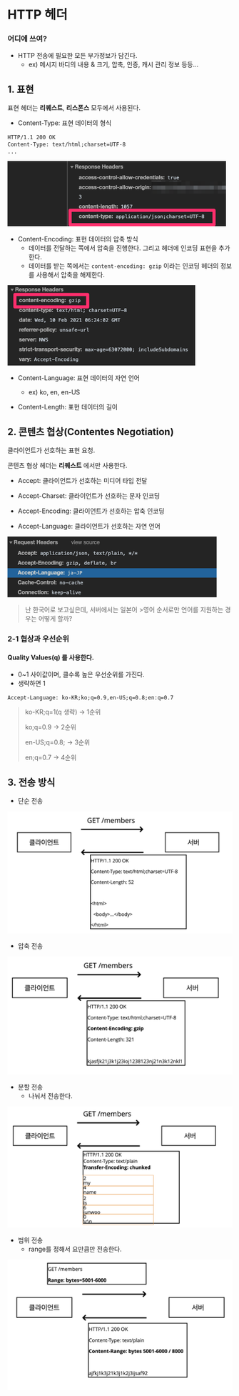 # HTTP 헤더



### 어디에 쓰여?

- HTTP 전송에 필요한 모든 부가정보가 담긴다.
  - ex) 메시지 바디의 내용 & 크기, 압축, 인증, 캐시 관리 정보 등등...



## 1. 표현

표현 헤더는 **리퀘스트**, **리스폰스** 모두에서 사용된다.

- Content-Type: 표현 데이터의 형식

```
HTTP/1.1 200 OK
Content-Type: text/html;charset=UTF-8
...
```

![http11](../pic/http11.png)



- Content-Encoding: 표현 데이터의 압축 방식
  - 데이터를 전달하는 쪽에서 압축을 진행한다. 
    그리고 헤더에 인코딩 표현을 추가한다.
  - 데이터를 받는 쪽에서는 `content-encoding: gzip` 이라는 인코딩 헤더의 정보를 사용해서 압축을 해제한다.

![http12](../pic/http12.png)

- Content-Language: 표현 데이터의 자연 언어
  - ex) ko, en, en-US

- Content-Length: 표현 데이터의 길이



## 2. 콘텐츠 협상(Contentes Negotiation)

클라이언트가 선호하는 표현 요청.

콘텐츠 협상 헤더는 **리퀘스트** 에서만 사용한다.

- Accept: 클라이언트가 선호하는 미디어 타입 전달
- Accept-Charset: 클라이언트가 선호하는 문자 인코딩
- Accept-Encoding: 클라이언트가 선호하는 압축 인코딩

- Accept-Language: 클라이언트가 선호하는 자연 언어

![http13](../pic/http13.png)

> 난 한국어로 보고싶은데, 서버에서는 일본어 >영어 순서로만 언어를 지원하는 경우는 어떻게 할까?

### 2-1 협상과 우선순위

#### Quality Values(q) 를 사용한다.

- 0~1 사이값이며, 클수록 높은 우선순위를 가진다.
- 생략하면 1

```
Accept-Language: ko-KR;ko;q=0.9,en-US;q=0.8;en:q=0.7
```

> ko-KR;q=1(q 생략) -> 1순위
>
> ko;q=0.9 -> 2순위
>
> en-US;q=0.8; -> 3순위
>
> en;q=0.7 -> 4순위



## 3. 전송 방식

- 단순 전송

![http14](../pic/http14.png)

- 압축 전송

![http15](../pic/http15.png)

- 분할 전송
  - 나눠서 전송한다.

![http16](../pic/http16.png)

- 범위 전송
  - range를 정해서 요만큼만 전송한다.

![http17](../pic/http17.png)


